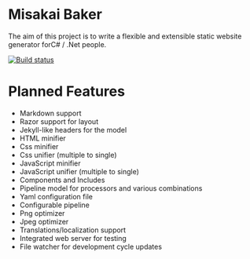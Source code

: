 Misakai Baker
=============

The aim of this project is to write a flexible and extensible static website generator forC# / .Net people.

[![Build status](https://ci.appveyor.com/api/projects/status/h89p713jb1fkuthv?svg=true)](https://ci.appveyor.com/project/Kelindar/misakai-baker)

Planned Features
================
* Markdown support
* Razor support for layout
* Jekyll-like headers for the model
* HTML minifier
* Css minifier
* Css unifier (multiple to single)
* JavaScript minifier
* JavaScript unifier (multiple to single)
* Components and Includes
* Pipeline model for processors and various combinations
* Yaml configuration file
* Configurable pipeline
* Png optimizer
* Jpeg optimizer
* Translations/localization support
* Integrated web server for testing
* File watcher for development cycle updates
 


